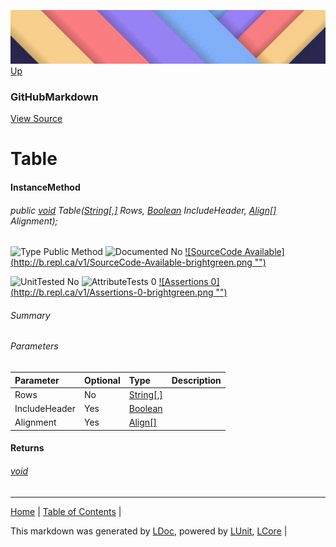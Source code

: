 ![](../Content/LDoc-banner-small.png "")
[Up](GitHubMarkdown.md)
### GitHubMarkdown
[View Source](../Markdown/GitHubMarkdown.cs)
# Table
#### InstanceMethod
###### public [void](https://www.google.com/#q=C%23+System.void) Table([String[,]](https://www.google.com/#q=C%23+System.String[,]) Rows, [Boolean](https://www.google.com/#q=C%23+System.Boolean) IncludeHeader, [Align[]](https://www.google.com/#q=C%23+LCore.Extensions.Align[]) Alignment);

![Type Public Method](http://b.repl.ca/v1/Type-Public%20Method-lightgrey.png "") ![Documented No](http://b.repl.ca/v1/Documented-No-red.png "") [![SourceCode Available](http://b.repl.ca/v1/SourceCode-Available-brightgreen.png &quot;&quot;)](../Markdown/GitHubMarkdown.cs#L258)

![UnitTested No](http://b.repl.ca/v1/UnitTested-No-lightgrey.png "") ![AttributeTests 0](http://b.repl.ca/v1/AttributeTests-0-lightgrey.png "") [![Assertions 0](http://b.repl.ca/v1/Assertions-0-brightgreen.png &quot;&quot;)](../Markdown/GitHubMarkdown.cs)
###### Summary
###### Parameters

Parameter | Optional | Type | Description
:---  | :---  | :---  | :--- 
Rows | No | [String[,]](https://www.google.com/#q=C%23+System.String[,]) | 
IncludeHeader | Yes | [Boolean](https://www.google.com/#q=C%23+System.Boolean) | 
Alignment | Yes | [Align[]](https://www.google.com/#q=C%23+LCore.Extensions.Align[]) | 

#### Returns
###### [void](https://www.google.com/#q=C%23+System.void)
---

[Home](../../README.md) | [Table of Contents](../../TableOfContents.md) | 


This markdown was generated by [LDoc](https://github.com/CodeSingularity/LDoc), powered by [LUnit](https://github.com/CodeSingularity/LUnit), [LCore](https://github.com/CodeSingularity/LCore) | 

